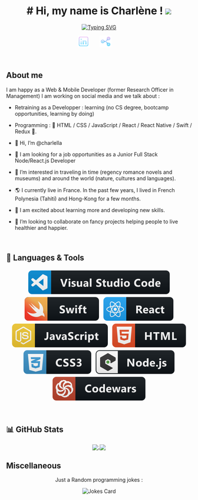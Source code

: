 <!-- Introduction -->
<h1 align="center">
# Hi, my name is Charlène !
  <img src="https://media.giphy.com/media/hvRJCLFzcasrR4ia7z/giphy.gif" width="28">
</h1>

<!-- Typing SVG by DenverCoder1 - https://github.com/DenverCoder1/readme-typing-svg -->
<p align="center">
  <a href="https://git.io/typing-svg"><img src="https://readme-typing-svg.demolab.com?font=Jet+Brains&size=22&duration=2500&pause=1250&color=D90DF7&center=true&vCenter=true&width=635&lines=I+am+a+Junior+Full-Stack+Web+%26+App+Developper;I+have+a+PhD+in+Innovation+%26+Project+Management;7%2B+years+in+Higher+Education+and+Research;3%2B+years+of+consulting+experience" alt="Typing SVG" /></a>
<p align="center">
  <a href="https://www.linkedin.com/in/charl%C3%A8ne-hoareau-0ab5b55b/"><img width="32px" alt="Linkedin" title="Linkedin"  src="https://github.com/charlella/charlella/blob/main/Resources/social_logo/linkedin_purple.svg"/></a>
  &#8287;&#8287;&#8287;&#8287;&#8287;
  <a href="mailto:charlene.hoareau@outlook.com"><img width="32px" alt="Email" title="Email" src="https://github.com/charlella/charlella/blob/main/Resources/social_logo/email_purple.svg"></a>
  &#8287;&#8287;&#8287;&#8287;&#8287;

</p>

<br/>

## About me

I am happy as a Web & Mobile Developer (former Research Officer in Management)
I am working on social media and we talk about :
- Retraining as a Developper : learning (no CS degree, bootcamp opportunities, learning by doing)
- Programming : 🚀 HTML / CSS / JavaScript / React / React Native / Swift / Redux 🚀.


- 👋  Hi, I’m @charlella
- 🔭  I am looking for a job opportunities as a Junior Full Stack Node/React.js Developer 
- 👀  I’m interested in traveling in time (regency romance novels and museums) and around the world (nature, cultures and languages).
- 🌎  I currently live in France. In the past few years, I lived in French Polynesia (Tahiti) and Hong-Kong for a few months.
- 🌱  I am excited about learning more and developing new skills.
- 💞️  I’m looking to collaborate on fancy projects helping people to live healthier and happier.
<br>

## 🚧 Languages & Tools

<p align="center">
  <!-- Tools icons by @mikecodesdotnet :  https://github.com/MikeCodesDotNET/ColoredBadges -->
  <img src="https://github.com/charlella/charlella/blob/main/Resources/languages_logo/visualstudio_logo.svg" alt="vscode" style="vertical-align:top; margin:4px">
<!--    <img src="https://github.com/charlella/charlella/blob/main/Resources/languages_logo/bash_logo.svg" alt="bash" style="vertical-align:top; margin:4px">
  <img src="https://github.com/charlella/charlella/blob/main/Resources/languages_logo/docker_logo.svg" alt="docker" style="vertical-align:top; margin:4px">  -->
  <img src="https://github.com/charlella/charlella/blob/main/Resources/languages_logo/swift_logo.svg" alt="swift" style="vertical-align:top; margin:4px">
  <img src="https://github.com/charlella/charlella/blob/main/Resources/languages_logo/react_logo.svg" alt="react" style="vertical-align:top; margin:4px">
  <img src="https://github.com/charlella/charlella/blob/main/Resources/languages_logo/js_logo.svg" alt="js" style="vertical-align:top; margin:4px">
  <img src="https://github.com/charlella/charlella/blob/main/Resources/languages_logo/html_logo.svg" alt="html" style="vertical-align:top; margin:4px">
  <img src="https://github.com/charlella/charlella/blob/main/Resources/languages_logo/css3_logo.svg" alt="css3" style="vertical-align:top; margin:4px">
  <img src="https://github.com/charlella/charlella/blob/main/Resources/languages_logo/nodejs_logo.svg" alt="nodejs" style="vertical-align:top; margin:4px">
  <img src="https://github.com/charlella/charlella/blob/main/Resources/languages_logo/codewars_logo.svg" alt="codewars" style="vertical-align:top; margin:4px">
  
  

  
</p>

<br>

## 📊 GitHub Stats

<div align="center">
<!-- GitHub Stats tools by @anuraghazra : https://github.com/anuraghazra/github-readme-stats  -->
<a href="https://github.com/charlella/charlella">
  <img align="center" src="https://github-readme-stats.vercel.app/api?username=charlella&show_icons=true&line_height=27&theme=synthwave"/>
</a>
<a href="https://github.com/charlella/charlella">
  <img align="center" src="https://github-readme-stats.vercel.app/api/top-langs/?username=charlella&langs_count=3&theme=synthwave" />
</a>
</div>



## Miscellaneous

<!-- Random jokes by @ABSphreak : https://github.com/ABSphreak/readme-jokes -->
<p align="center">Just a Random programming jokes :</p>

<div align="center"><img src="https://readme-jokes.vercel.app/api" alt="Jokes Card" /></div>


<!---
charlella/charlella is a ✨ special ✨ repository because its `README.md` (this file) appears on your GitHub profile.
You can click the Preview link to take a look at your changes.
--->
